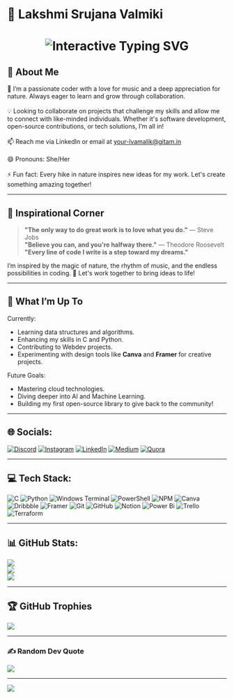 

# 🌸 Lakshmi Srujana Valmiki

<h1 align="center">
  <img 
    src="https://readme-typing-svg.herokuapp.com/?font=Cookie&size=45&center=true&vCenter=true&width=800&height=90&duration=2000&pause=1200&color=FF69B4&background=00000000&lines=Lakshmi+Srujana;Coding+Enthusiast+🌸;Nature+Lover+and+Innovator+💡"
    alt="Interactive Typing SVG"
    style="max-width: 100%; height: auto;"
  />
</h1>

## 🌟 About Me
🌸 I’m a passionate coder with a love for music and a deep appreciation for nature. Always eager to learn and grow through collaboration.<br><br>💡 Looking to collaborate on projects that challenge my skills and allow me to connect with like-minded individuals. Whether it's software development, open-source contributions, or tech solutions, I’m all in!<br><br>📫 Reach me via LinkedIn or email at your-lvamalik@gitam.in<br><br>😄 Pronouns: She/Her<br><br>⚡ Fun fact: Every hike in nature inspires new ideas for my work. Let's create something amazing together!

---

## 🌌 Inspirational Corner
> **"The only way to do great work is to love what you do."** — Steve Jobs  
> **"Believe you can, and you're halfway there."** — Theodore Roosevelt  
> **"Every line of code I write is a step toward my dreams."**

I’m inspired by the magic of nature, the rhythm of music, and the endless possibilities in coding. 🌱 Let's work together to bring ideas to life!

---

## 🌱 What I’m Up To
Currently:
- Learning data structures and algorithms.
- Enhancing my skills in C and Python.
- Contributing to Webdev projects.
- Experimenting with design tools like **Canva** and **Framer** for creative projects.

Future Goals:
- Mastering cloud technologies.
- Diving deeper into AI and Machine Learning.
- Building my first open-source library to give back to the community!

---

## 🌐 Socials:
[![Discord](https://img.shields.io/badge/Discord-%237289DA.svg?logo=discord&logoColor=white)](https://discord.gg/2) [![Instagram](https://img.shields.io/badge/Instagram-%23E4405F.svg?logo=Instagram&logoColor=white)](https://instagram.com/3) [![LinkedIn](https://img.shields.io/badge/LinkedIn-%230077B5.svg?logo=linkedin&logoColor=white)](https://linkedin.com/in/lakshmi-srujana-valmiki-284a4228b/) [![Medium](https://img.shields.io/badge/Medium-12100E?logo=medium&logoColor=white)](https://medium.com/@4) [![Quora](https://img.shields.io/badge/Quora-%23B92B27.svg?logo=Quora&logoColor=white)](https://quora.com/profile/5)

---

## 💻 Tech Stack:
![C](https://img.shields.io/badge/c-%2300599C.svg?style=flat&logo=c&logoColor=white) ![Python](https://img.shields.io/badge/python-3670A0?style=flat&logo=python&logoColor=ffdd54) ![Windows Terminal](https://img.shields.io/badge/Windows%20Terminal-%234D4D4D.svg?style=flat&logo=windows-terminal&logoColor=white) ![PowerShell](https://img.shields.io/badge/PowerShell-%235391FE.svg?style=flat&logo=powershell&logoColor=white) ![NPM](https://img.shields.io/badge/NPM-%23CB3837.svg?style=flat&logo=npm&logoColor=white) ![Canva](https://img.shields.io/badge/Canva-%2300C4CC.svg?style=flat&logo=Canva&logoColor=white) ![Dribbble](https://img.shields.io/badge/Dribbble-EA4C89?style=flat&logo=dribbble&logoColor=white) ![Framer](https://img.shields.io/badge/Framer-black?style=flat&logo=framer&logoColor=blue) ![Git](https://img.shields.io/badge/git-%23F05033.svg?style=flat&logo=git&logoColor=white) ![GitHub](https://img.shields.io/badge/github-%23121011.svg?style=flat&logo=github&logoColor=white) ![Notion](https://img.shields.io/badge/Notion-%23000000.svg?style=flat&logo=notion&logoColor=white) ![Power Bi](https://img.shields.io/badge/power_bi-F2C811?style=flat&logo=powerbi&logoColor=black) ![Trello](https://img.shields.io/badge/Trello-%23026AA7.svg?style=flat&logo=Trello&logoColor=white) ![Terraform](https://img.shields.io/badge/terraform-%235835CC.svg?style=flat&logo=terraform&logoColor=white)

---

## 📊 GitHub Stats:
![](https://github-readme-stats.vercel.app/api?username=lkshi0406&theme=gotham&hide_border=false&include_all_commits=true&count_private=true)<br/>
![](https://github-readme-streak-stats.herokuapp.com/?user=lkshi0406&theme=gotham&hide_border=false)<br/>
![](https://github-readme-stats.vercel.app/api/top-langs/?username=lkshi0406&theme=gotham&hide_border=false&include_all_commits=true&count_private=true&layout=compact)

---

## 🏆 GitHub Trophies
![](https://github-profile-trophy.vercel.app/?username=lkshi0406&theme=gotham&no-frame=false&no-bg=true&margin-w=4)

---

### ✍️ Random Dev Quote
![](https://quotes-github-readme.vercel.app/api?type=horizontal&theme=dark)

---

[![](https://visitcount.itsvg.in/api?id=lkshi0406&icon=2&color=3)](https://visitcount.itsvg.in)
